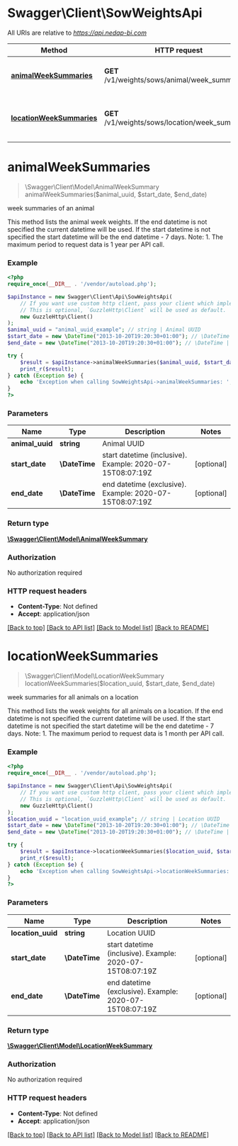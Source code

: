 # Swagger\Client\SowWeightsApi

All URIs are relative to *https://api.nedap-bi.com*

Method | HTTP request | Description
------------- | ------------- | -------------
[**animalWeekSummaries**](SowWeightsApi.md#animalWeekSummaries) | **GET** /v1/weights/sows/animal/week_summaries | week summaries of an animal
[**locationWeekSummaries**](SowWeightsApi.md#locationWeekSummaries) | **GET** /v1/weights/sows/location/week_summaries | week summaries for all animals on a location


# **animalWeekSummaries**
> \Swagger\Client\Model\AnimalWeekSummary animalWeekSummaries($animal_uuid, $start_date, $end_date)

week summaries of an animal

This method lists the animal week weights.  If the end datetime is not specified the current datetime will be used. If the start datetime is not specified the start datetime will be the end datetime - 7 days.  Note:   1. The maximum period to request data is 1 year per API call.

### Example
```php
<?php
require_once(__DIR__ . '/vendor/autoload.php');

$apiInstance = new Swagger\Client\Api\SowWeightsApi(
    // If you want use custom http client, pass your client which implements `GuzzleHttp\ClientInterface`.
    // This is optional, `GuzzleHttp\Client` will be used as default.
    new GuzzleHttp\Client()
);
$animal_uuid = "animal_uuid_example"; // string | Animal UUID
$start_date = new \DateTime("2013-10-20T19:20:30+01:00"); // \DateTime | start datetime (inclusive). Example: 2020-07-15T08:07:19Z
$end_date = new \DateTime("2013-10-20T19:20:30+01:00"); // \DateTime | end datetime (exclusive). Example: 2020-07-15T08:07:19Z

try {
    $result = $apiInstance->animalWeekSummaries($animal_uuid, $start_date, $end_date);
    print_r($result);
} catch (Exception $e) {
    echo 'Exception when calling SowWeightsApi->animalWeekSummaries: ', $e->getMessage(), PHP_EOL;
}
?>
```

### Parameters

Name | Type | Description  | Notes
------------- | ------------- | ------------- | -------------
 **animal_uuid** | **string**| Animal UUID |
 **start_date** | **\DateTime**| start datetime (inclusive). Example: 2020-07-15T08:07:19Z | [optional]
 **end_date** | **\DateTime**| end datetime (exclusive). Example: 2020-07-15T08:07:19Z | [optional]

### Return type

[**\Swagger\Client\Model\AnimalWeekSummary**](../Model/AnimalWeekSummary.md)

### Authorization

No authorization required

### HTTP request headers

 - **Content-Type**: Not defined
 - **Accept**: application/json

[[Back to top]](#) [[Back to API list]](../../README.md#documentation-for-api-endpoints) [[Back to Model list]](../../README.md#documentation-for-models) [[Back to README]](../../README.md)

# **locationWeekSummaries**
> \Swagger\Client\Model\LocationWeekSummary locationWeekSummaries($location_uuid, $start_date, $end_date)

week summaries for all animals on a location

This method lists the week weights for all animals on a location.  If the end datetime is not specified the current datetime will be used. If the start datetime is not specified the start datetime will be the end datetime - 7 days.  Note:   1. The maximum period to request data is 1 month per API call.

### Example
```php
<?php
require_once(__DIR__ . '/vendor/autoload.php');

$apiInstance = new Swagger\Client\Api\SowWeightsApi(
    // If you want use custom http client, pass your client which implements `GuzzleHttp\ClientInterface`.
    // This is optional, `GuzzleHttp\Client` will be used as default.
    new GuzzleHttp\Client()
);
$location_uuid = "location_uuid_example"; // string | Location UUID
$start_date = new \DateTime("2013-10-20T19:20:30+01:00"); // \DateTime | start datetime (inclusive). Example: 2020-07-15T08:07:19Z
$end_date = new \DateTime("2013-10-20T19:20:30+01:00"); // \DateTime | end datetime (exclusive). Example: 2020-07-15T08:07:19Z

try {
    $result = $apiInstance->locationWeekSummaries($location_uuid, $start_date, $end_date);
    print_r($result);
} catch (Exception $e) {
    echo 'Exception when calling SowWeightsApi->locationWeekSummaries: ', $e->getMessage(), PHP_EOL;
}
?>
```

### Parameters

Name | Type | Description  | Notes
------------- | ------------- | ------------- | -------------
 **location_uuid** | **string**| Location UUID |
 **start_date** | **\DateTime**| start datetime (inclusive). Example: 2020-07-15T08:07:19Z | [optional]
 **end_date** | **\DateTime**| end datetime (exclusive). Example: 2020-07-15T08:07:19Z | [optional]

### Return type

[**\Swagger\Client\Model\LocationWeekSummary**](../Model/LocationWeekSummary.md)

### Authorization

No authorization required

### HTTP request headers

 - **Content-Type**: Not defined
 - **Accept**: application/json

[[Back to top]](#) [[Back to API list]](../../README.md#documentation-for-api-endpoints) [[Back to Model list]](../../README.md#documentation-for-models) [[Back to README]](../../README.md)

